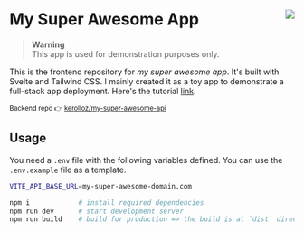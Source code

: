 # My Super Awesome App <a target="_blank" href="https://kounter.kerolloz.dev"><img align="right" src="https://kounter.kerolloz.dev/badge/kerolloz.my-super-awesome-app?style=for-the-badge&color=567890&label=Views" /></a>

> **Warning**  
> This app is used for demonstration purposes only.

This is the frontend repository for _my super awesome app_. It's built with Svelte and Tailwind CSS. I mainly created it as a toy app to demonstrate a full-stack app deployment. Here's the tutorial [link](https://blog.kerolloz.dev/free-deployment-for-your-full-stack-web-application).

<sup>Backend repo 👉 [kerolloz/my-super-awesome-api](https://github.com/kerolloz/my-super-awesome-api)</sup>

## Usage

You need a `.env` file with the following variables defined.
You can use the `.env.example` file as a template.

```bash
VITE_API_BASE_URL=my-super-awesome-domain.com
```

```bash
npm i            # install required dependencies
npm run dev      # start development server
npm run build    # build for production => the build is at `dist` directory 
```
